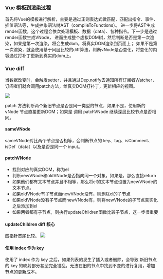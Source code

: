 
### Vue 模板到渲染过程

首先将Vue的模板进行解析，主要是通过正则表达式做匹配，匹配出指令、事件、插值语法等，生成抽象语法树AST（compileToFunctions）。
进一步将AST生成render函数，这个过程会依次处理模板、数据（data）、各种指令。下一步是通过render函数生成VNode，
进而生成整个虚拟DOM树，然后判断是否是第一次渲染，如果是第一次渲染，将会生成dom，将真实DOM渲染到页面上；
如果不是第一次渲染，就会使用基于同层比较的diff算法，判断vNode是否变化，将变化的内容通过打补丁更新到真实的dom上。


### Vue diff

当数据改变时，会触发setter，并且通过Dep.notify去通知所有订阅者Watcher，订阅者们就会调用patch方法，给真实DOM打补丁，更新相应的视图。

![](https://lantiany-1254329693.cos.ap-chongqing.myqcloud.com/blog/20220620174340.png)


patch 方法判断两个新旧节点是否是同一类型的节点，如果不是，使用新的 vNode 节点直接更新DOM；如果是 调用 patchVNode 继续深层比较节点是否相同。

#### sameVNode
sameVNode对比两个节点是否相等，会判断节点的 key、tag、isComment、isDef（data）以及是否是同一个 input。

#### patchVNode 

- 找到对应的真实DOM，称为el
- 判断newVNode和oldVNode是否指向同一个对象，如果是，那么直接return
- 如果他们都有文本节点并且不相等，那么将el的文本节点设置为newVNode的文本节点。
- 如果oldVNode有子节点而newVNode没有，则删除el的子节点
- 如果oldVNode没有子节点而newVNode有，则将newVNode的子节点真实化之后添加到el
- 如果两者都有子节点，则执行updateChildren函数比较子节点，这一步很重要

#### updateChildren diff 核心
四指针首尾比较。
![](https://lantiany-1254329693.cos.ap-chongqing.myqcloud.com/blog/20220620175124.png)

#### 使用 index 作为 key

使用了 index 作为 key 之后，如果列表的发生了插入或者删除，会导致 新旧节点的 key 的映射部分甚至完全错乱，无法在旧的节点中找到不变的进行复用，增加节点的更新成本。
